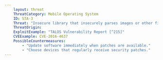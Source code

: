 ```yaml
---
    layout: threat
    ThreatCategory: Mobile Operating System
    ID: STA-3
    Threat: "Insecure library that insecurely parses images or other file types"
    ThreatOrigin:
    ExploitExample: "TALOS Vulnerability Report [^215]"
    CVEExample: CVE-2016-4637
    PossibleCountermeasures:
        - "Update software immediately when patches are available."
        - "Choose devices that regularly receive security patches."
---
```

